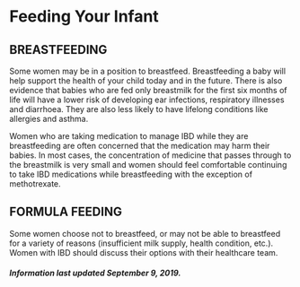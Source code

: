 <h1>Feeding Your Infant</h1>

## **BREASTFEEDING**
Some women may be in a position to breastfeed. Breastfeeding a baby will help support the health of your child today and in the future. There is also evidence that babies who are fed only breastmilk for the first six months of life will have a lower risk of developing ear infections, respiratory illnesses and diarrhoea. They are also less likely to have lifelong conditions like allergies and asthma. 

Women who are taking medication to manage IBD while they are breastfeeding are often concerned that the medication may harm their babies. In most cases, the concentration of medicine that passes through to the breastmilk is very small and women should feel comfortable continuing to take IBD medications while breastfeeding with the exception of methotrexate. 

## **FORMULA FEEDING**

Some women choose not to breastfeed, or may not be able to breastfeed for a variety of reasons (insufficient milk supply, health condition, etc.). Women with IBD should discuss their options with their healthcare team. 

<h5>Information last updated September 9, 2019.</h5>
